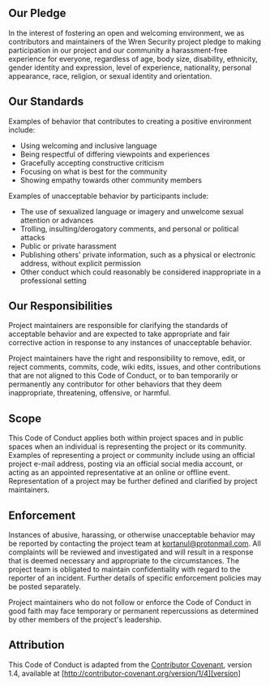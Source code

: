 ## Our Pledge
In the interest of fostering an open and welcoming environment, we as 
contributors and maintainers of the Wren Security project pledge to making 
participation in our project and our community a harassment-free experience for
everyone, regardless of age, body size, disability, ethnicity, gender identity 
and expression, level of experience, nationality, personal appearance, race, 
religion, or sexual identity and orientation.

## Our Standards
Examples of behavior that contributes to creating a positive environment
include:

* Using welcoming and inclusive language
* Being respectful of differing viewpoints and experiences
* Gracefully accepting constructive criticism
* Focusing on what is best for the community
* Showing empathy towards other community members

Examples of unacceptable behavior by participants include:
* The use of sexualized language or imagery and unwelcome sexual attention or
advances
* Trolling, insulting/derogatory comments, and personal or political attacks
* Public or private harassment
* Publishing others' private information, such as a physical or electronic
  address, without explicit permission
* Other conduct which could reasonably be considered inappropriate in a
  professional setting

## Our Responsibilities
Project maintainers are responsible for clarifying the standards of acceptable
behavior and are expected to take appropriate and fair corrective action in
response to any instances of unacceptable behavior.

Project maintainers have the right and responsibility to remove, edit, or
reject comments, commits, code, wiki edits, issues, and other contributions
that are not aligned to this Code of Conduct, or to ban temporarily or
permanently any contributor for other behaviors that they deem inappropriate,
threatening, offensive, or harmful.

## Scope
This Code of Conduct applies both within project spaces and in public spaces
when an individual is representing the project or its community. Examples of
representing a project or community include using an official project e-mail
address, posting via an official social media account, or acting as an appointed
representative at an online or offline event. Representation of a project may be
further defined and clarified by project maintainers.

## Enforcement
Instances of abusive, harassing, or otherwise unacceptable behavior may be
reported by contacting the project team at kortanul@protonmail.com. All
complaints will be reviewed and investigated and will result in a response that
is deemed necessary and appropriate to the circumstances. The project team is
obligated to maintain confidentiality with regard to the reporter of an incident.
Further details of specific enforcement policies may be posted separately.

Project maintainers who do not follow or enforce the Code of Conduct in good
faith may face temporary or permanent repercussions as determined by other
members of the project's leadership.

## Attribution
This Code of Conduct is adapted from the [Contributor Covenant][homepage], 
version 1.4, available at 
[http://contributor-covenant.org/version/1/4][version]

[homepage]: http://contributor-covenant.org
[version]: http://contributor-covenant.org/version/1/4/